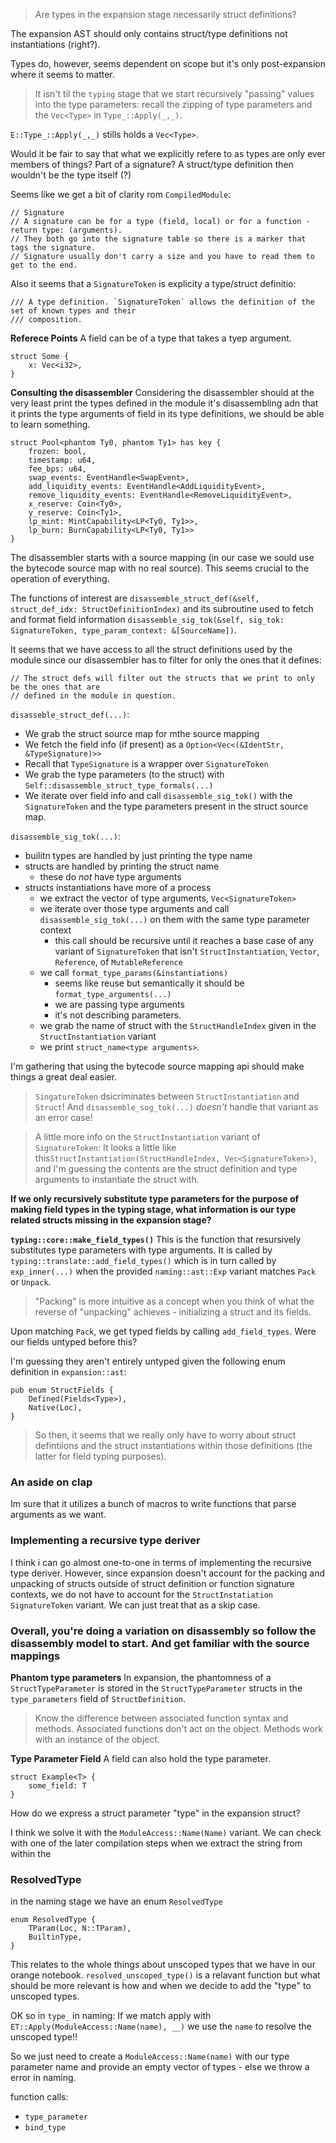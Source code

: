 > Are types in the expansion stage necessarily struct definitions?

The expansion AST should only contains struct/type definitions not instantiations (right?).

Types do, however, seems dependent on scope but it's only post-expansion where it seems to matter.

> It isn't til the `typing` stage that we start recursively "passing" values into the type parameters: recall the zipping of type parameters and the `Vec<Type>` in `Type_::Apply(_,_)`.

`E::Type_::Apply(_,_)` stills holds a `Vec<Type>`.

Would it be fair to say that what we explicitly refere to as types are only ever members of things? Part of a signature?
A struct/type definition then wouldn't be the type itself (?)

Seems like we get a bit of clarity rom `CompiledModule`:
```
// Signature
// A signature can be for a type (field, local) or for a function - return type: (arguments).
// They both go into the signature table so there is a marker that tags the signature.
// Signature usually don't carry a size and you have to read them to get to the end.
```
Also it seems that a `SignatureToken` is explicity a type/struct definitio:
```
/// A type definition. `SignatureToken` allows the definition of the set of known types and their
/// composition.
```

**Referece Points**
A field can be of a type that takes a tyep argument.

```
struct Some {
	x: Vec<i32>,
}
```

**Consulting the disassembler**
Considering the disassembler should at the very least print the types defined in the module it's disassembling adn that it prints the type arguments of field in its type definitions, we should be able to learn something.

```
struct Pool<phantom Ty0, phantom Ty1> has key {
	frozen: bool,
	timestamp: u64,
	fee_bps: u64,
	swap_events: EventHandle<SwapEvent>,
	add_liquidity_events: EventHandle<AddLiquidityEvent>,
	remove_liquidity_events: EventHandle<RemoveLiquidityEvent>,
	x_reserve: Coin<Ty0>,
	y_reserve: Coin<Ty1>,
	lp_mint: MintCapability<LP<Ty0, Ty1>>,
	lp_burn: BurnCapability<LP<Ty0, Ty1>>
}
```

The disassembler starts with a source mapping (in our case we sould use the bytecode source map with no real source).
This seems crucial to the operation of everything.

The functions of interest are `disassemble_struct_def(&self, struct_def_idx: StructDefinitionIndex)` and its subroutine used to fetch and format field information `disassemble_sig_tok(&self, sig_tok: SignatureToken, type_param_context: &[SourceName])`.

It seems that we have access to all the struct definitions used by the module since our disassembler has to filter for only the ones that it defines:
```
// The struct defs will filter out the structs that we print to only be the ones that are
// defined in the module in question.
```

`disasseble_struct_def(...)`:
- We grab the struct source map for mthe source mapping
- We fetch the field info (if present) as a `Option<Vec<(&IdentStr, &TypeSignature)>>`
- Recall that `TypeSignature` is a wrapper over `SignatureToken`
- We grab the type parameters (to the struct) with `Self::disassemble_struct_type_formals(...)`
- We iterate over field info and call `disassemble_sig_tok()` with the `SignatureToken` and the type parameters present in the struct source map.

`disassemble_sig_tok(...)`:
- builitn types are handled by just printing the type name
- structs are handled by printing the struct name
	- these do *not* have type arguments
- structs instantiations have more of a process
	- we extract the vector of type arguments, `Vec<SignatureToken>`
	- we iterate over those type arguments and call `disassemble_sig_tok(...)` on them with the same type parameter context
		- this call should be recursive until it reaches a base case of any variant of `SignatureToken` that isn't `StructInstantiation`, `Vector`, `Reference`, of `MutableReference`
	- we call `format_type_params(&instantiations)`
		- seems like reuse but semantically it should be `format_type_arguments(...)`
		- we are passing type arguments
		- it's not describing parameters.
	- we grab the name of struct with the `StructHandleIndex` given in the `StructInstantiation` variant
	- we print `struct_name<type arguments>`.

I'm gathering that using the bytecode source mapping api should make things a great deal easier.

> `SingatureToken` dsicriminates between `StructInstantiation` and `Struct`! And `disassemble_sog_tok(...)` *doesn't* handle that variant as an error case!

> A little more info on the `StructInstantiation` variant of `SignatureToken`: 
> It looks a little like this`StructInstantiation(StructHandleIndex, Vec<SignatureToken>)`, and I'm guessing the contents are the struct definition and type arguments to instantiate the struct with.

**If we only recursively substitute type parameters for the purpose of making field types in the typing stage, what information is our type related structs missing in the expansion stage?**

**`typing::core::make_field_types()`**
This is the function that resursively substitutes type parameters with type arguments.
It is called by `typing::translate::add_field_types()` which is in turn called by `exp_inner(...)` when the provided `naming::ast::Exp` variant matches `Pack` or `Unpack`.

> "Packing" is more intuitive as a concept when you think of what the reverse of "unpacking" achieves - initializing a struct and its fields.

Upon matching `Pack`, we get typed fields by calling `add_field_types`. Were our fields untyped before this?

I'm guessing they aren't entirely untyped given the following enum definition in `expansion::ast`:
```
pub enum StructFields {
	Defined(Fields<Type>),
	Native(Loc),
}
```

> So then, it seems that we really only have to worry about struct defintiions and the struct instantiations within those definitions (the latter for field typing purposes).

### An aside on clap
Im sure that it utilizes a bunch of macros to write functions that parse arguments as we want.

### Implementing a recursive type deriver
I think i can go almost one-to-one in terms of implementing the recursive type deriver.
However, since expansion doesn't account for the packing and unpacking of structs outside of struct definition or function signature contexts, we do not have to account for the `StructInstatiation` `SignatureToken` variant. We can just treat that as a skip case.

### Overall, you're doing a variation on disassembly so follow the disassembly model to start. And get familiar with the source mappings

**Phantom type parameters**
In expansion, the phantomness of a `StructTypeParameter` is stored in the `StructTypeParameter` structs in the `type_parameters` field of `StructDefinition`.

> Know the difference between associated function syntax and methods. Associated functions don't act on the object. Methods work with an instance of the object.

**Type Parameter Field**
A field can also hold the type parameter.
```
struct Example<T> {
	some_field: T
}
```
How do we express a struct parameter "type" in the expansion struct?

I think we solve it with the `ModuleAccess::Name(Name)` variant. We can check with one of the later compilation steps when we extract the string from within the 

### ResolvedType
in the naming stage we have an enum `ResolvedType`
```
enum ResolvedType {
	TParam(Loc, N::TParam),
	BuiltinType,
}
```

This relates to the whole things about unscoped types that we have in our orange notebook.
`resolved_unscoped_type()` is a relavant function but what should be more relevant is how and when we decide to add the "type" to unscoped types.

OK so in `type_` in naming:
If we match apply with `ET::Apply(ModuleAccess::Name(name), __)` we use the `name` to resolve the unscoped type!!

So we just need to create a `ModuleAccess::Name(name)` with our type parameter name and provide an empty vector of types - else we throw a error in naming.

function calls:
- `type_parameter`
- `bind_type`